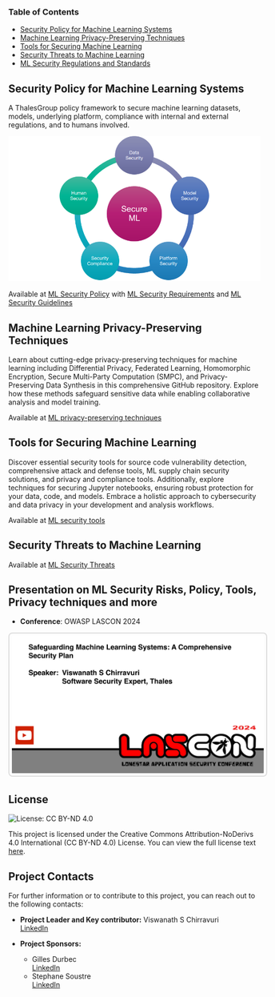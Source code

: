 ### Table of Contents

- [Security Policy for Machine Learning Systems](security-policy/ml-secpol.md)
- [Machine Learning Privacy-Preserving Techniques](privacy/ml-privacy-techniques.md)
- [Tools for Securing Machine Learning](tools/ml-security-tools.md)
- [Security Threats to Machine Learning](ml-threats/ml-threats.md)
- [ML Security Regulations and Standards](ml-security-industry-references.md)

## Security Policy for Machine Learning Systems

A ThalesGroup policy framework to secure machine learning datasets, models, underlying platform, compliance with internal and external regulations, and to humans involved.

**![image](images/ml.png)**

Available at [ML Security Policy](security-policy/ml-secpol.md) with [ML Security Requirements](security-policy/ml-secpol-detailed.md) and [ML Security Guidelines](security-policy/guidelines/ml-secpol-guidelines.md)

## Machine Learning Privacy-Preserving Techniques
Learn about cutting-edge privacy-preserving techniques for machine learning including Differential Privacy, Federated Learning, Homomorphic Encryption, Secure Multi-Party Computation (SMPC), and Privacy-Preserving Data Synthesis in this comprehensive GitHub repository. Explore how these methods safeguard sensitive data while enabling collaborative analysis and model training.

Available at [ML privacy-preserving techniques](privacy/ml-privacy-techniques.md)

## Tools for Securing Machine Learning

Discover essential security tools for source code vulnerability detection, comprehensive attack and defense tools, ML supply chain security solutions, and privacy and compliance tools. Additionally, explore techniques for securing Jupyter notebooks, ensuring robust protection for your data, code, and models. Embrace a holistic approach to cybersecurity and data privacy in your development and analysis workflows.

Available at [ML security tools](tools/ml-security-tools.md)

## Security Threats to Machine Learning

Available at [ML Security Threats](ml-threats/ml-threats.md)

## Presentation on ML Security Risks, Policy, Tools, Privacy techniques and more

- **Conference**: OWASP LASCON 2024
<a href="https://www.youtube.com/watch?v=vcRsGlrsFjs" target="_blank">
  <img src="images/lascon2024.png" 
       alt="Watch the video" 
       title="Watch the video" 
       style="width:600px; border:2px solid #ddd; border-radius:8px; padding:5px;">
</a>


## License

![License: CC BY-ND 4.0](https://img.shields.io/badge/License-CC_BY--ND_4.0-lightgrey.svg)

This project is licensed under the Creative Commons Attribution-NoDerivs 4.0 International (CC BY-ND 4.0) License. 
You can view the full license text [here](https://creativecommons.org/licenses/by-nd/4.0/legalcode).

## Project Contacts

For further information or to contribute to this project, you can reach out to the following contacts:

- **Project Leader and Key contributor:** Viswanath S Chirravuri  
  [LinkedIn](https://www.linkedin.com/in/chviswanath/)

- **Project Sponsors:**
  - Gilles Durbec  
    [LinkedIn](https://fr.linkedin.com/in/gilles-durbec-1435412)
  - Stephane Soustre  
    [LinkedIn](https://www.linkedin.com/in/stephane-soustre-09a10b2/)
